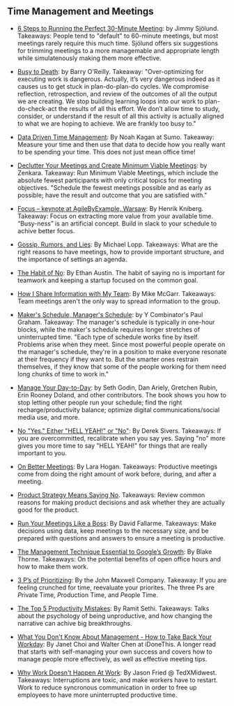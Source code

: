 ## Time Management and Meetings

- [6 Steps to Running the Perfect 30-Minute Meeting](https://opensource.com/open-organization/16/2/6-steps-running-perfect-30-minute-meeting): by Jimmy Sjölund. Takeaways: People tend to "default" to 60-minute meetings, but most meetings rarely require this much time. Sjölund offers six suggestions for trimming meetings to a more managemable and appropriate length while simulatenously making them more effective.

- [Busy to Death](http://barryoreilly.com/2017/05/31/busy-to-death/): by Barry O'Reilly. Takeaway: "Over-optimizing for executing work is dangerous. Actually, it’s very dangerous indeed as it causes us to get stuck in plan-do-plan-do cycles. We compromise reflection, retrospection, and review of the outcomes of all the output we are creating. We stop building learning loops into our work to plan-do-check-act the results of all this effort. We don’t allow time to study, consider, or understand if the result of all this activity is actually aligned to what we are hoping to achieve. We are frankly too busy to."

- [Data Driven Time Management](http://okdork.com/time-management-tips/): By
  Noah Kagan at Sumo. Takeaway: Measure your time and then use that data to
  decide how you really want to be spending your time. This does not just mean
  office time!
  
- [Declutter Your Meetings and Create Minimum Viable Meetings](https://zenkara.wordpress.com/2015/09/21/declutter-your-meetings-and-create-minimum-viable-meetings/): by Zenkara. Takeaway: Run Minimum Viable Meetings, which include the absolute fewest participants with only critical topics for meeting objectives. "Schedule the fewest meetings possible and as early as possible; have the result and outcome that you are satisfied with."

- [Focus – keynote at AgileByExample,
  Warsaw](http://blog.crisp.se/2016/10/20/henrikkniberg/focus-keynote): By
  Henrik Kniberg. Takeaway: Focus on extracting more value from your available
  time. “Busy-ness” is an artificial concept. Build in slack to your schedule to
  achive better focus.

- [Gossip, Rumors, and
  Lies](http://randsinrepose.com/archives/gossip-rumors-and-lies/): By Michael
  Lopp. Takeaways: What are the right reasons to have  meetings, how to provide
  important structure, and the importance of settings an agenda. 

- [The Habit of No](https://ethansaustin.com/2015/01/01/the-habit-of-no/): By
  Ethan Austin. The habit of saying no is important for teamwork and keeping a
  startup focused on the common goal.
  
- [How I Share Information with My
  Team](http://www.mikemcgarr.com/blog/week-in-review.html): By Mike McGarr.
  Takeaways: Team meetings aren't the only way to spread information to the
  group.

- [Maker's Schedule, Manager's Schedule](http://www.paulgraham.com/makersschedule.html): by Y Combinator's Paul Graham. Takeaway: The manager's schedule is typically in one-hour blocks, while the maker's schedule requires longer stretches of uninterrupted time. "Each type of schedule works fine by itself. Problems arise when they meet. Since most powerful people operate on the manager's schedule, they're in a position to make everyone resonate at their frequency if they want to. But the smarter ones restrain themselves, if they know that some of the people working for them need long chunks of time to work in."

- [Manage Your Day-to-Day](http://99u.com/book/manage-your-day-to-day-2): by Seth Godin, Dan Ariely, Gretchen Rubin, Erin Rooney Doland, and other contributors. The book shows you how to stop letting other people run your schedule; find the right recharge/productivity balance; optimize digital communications/social media use, and more.

- [No "Yes." Either "HELL YEAH!" or "No"](https://sivers.org/hellyeah): By Derek
  Sivers. Takeaways: If you are overcommitted, recalibrate when you say yes.
  Saying "no" more gives you more time to say "HELL YEAH!" for things that are
  really important to you.

- [On Better Meetings](http://larahogan.me/blog/better-meetings/): By Lara
  Hogan. Takeaways: Productive meetings come from doing the right amount of work
  before, during, and after a meeting.

- [Product Strategy Means Saying
  No](http://www.productstrategymeanssayingno.com/). Takeaways: Review common
  reasons for making product decisions and ask whether they are actually good
  for the product.

- [Run Your Meetings Like a
  Boss](http://99u.com/articles/25075/run-your-meeting-like-a-boss-lessons-from-mayer-musk-and-jobs):
  By David Fallarme. Takeaways: Make decisions using data, keep meetings to the
  necessary size, and be prepared with questions and answers to ensure a meeting
  is productive.

- [The Management Technique Essential to Google’s
  Growth](http://blog.idonethis.com/management-technique/): By Blake Thorne.
  Takeaways: On the potential benefits of open office hours and how to make
  them work.

- [3 P’s of
  Prioritizing](http://www.johnmaxwell.com/blog/priorities-prevent-your-leadership-from-crashing):
  By the John Maxwell Company. Takeaway: If you are feeling crunched for time,
  reevaluate your priorites. The three Ps are *P*rivate Time, *P*roduction
  Time, and *P*eople Time.
  
- [The Top 5 Productivity
  Mistakes](https://www.iwillteachyoutoberich.com/blog/top-5-productivity-mistakes/):
  By Ramit Sethi. Takeaways: Talks about the psychology of being unproductive,
  and how changing the narrative can achive big breakthroughs.
  
- [What You Don't Know About Management - How to Take Back Your
  Workday](https://drive.google.com/file/d/0B28qaK8Qf80eRThwOE1oLVRjWkx5TGJNWnBtcS1Nb1BQMTI0/view):
  By Janet Choi and Walter Chen at iDoneThis. A longer read that starts with
  self-managing your own success and covers how to manage people more
  effectively, as well as effective meeting tips. 

- [Why Work Doesn't Happen At
  Work](https://www.youtube.com/watch?v=5XD2kNopsUs): By Jason Fried @
  TedXMidwest. Takeaways: Interruptions are toxic, and make workers have to
  restart. Work to reduce syncronous communication in order to free up employees
  to have more uninterrupted productive time.
